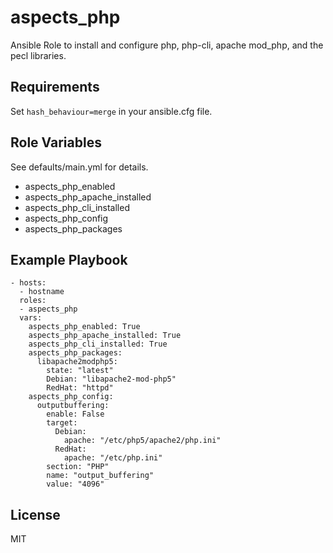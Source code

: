 aspects_php
=========
Ansible Role to install and configure php, php-cli, apache mod_php, and the pecl libraries.


Requirements
------------

Set ```hash_behaviour=merge``` in your ansible.cfg file.

Role Variables
--------------

See defaults/main.yml for details.

* aspects_php_enabled
* aspects_php_apache_installed
* aspects_php_cli_installed
* aspects_php_config
* aspects_php_packages

Example Playbook
-------------------------


    - hosts:
      - hostname
      roles:
      - aspects_php
      vars:
        aspects_php_enabled: True
        aspects_php_apache_installed: True
        aspects_php_cli_installed: True
        aspects_php_packages:
          libapache2modphp5:
            state: "latest"
            Debian: "libapache2-mod-php5"
            RedHat: "httpd"
        aspects_php_config:
          outputbuffering:
            enable: False
            target:
              Debian:
                apache: "/etc/php5/apache2/php.ini"
              RedHat:
                apache: "/etc/php.ini"
            section: "PHP"
            name: "output_buffering"
            value: "4096"

License
-------

MIT
